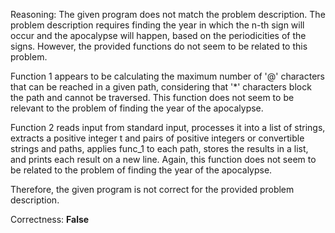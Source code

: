 Reasoning: 
The given program does not match the problem description. The problem description requires finding the year in which the n-th sign will occur and the apocalypse will happen, based on the periodicities of the signs. However, the provided functions do not seem to be related to this problem.

Function 1 appears to be calculating the maximum number of '@' characters that can be reached in a given path, considering that '*' characters block the path and cannot be traversed. This function does not seem to be relevant to the problem of finding the year of the apocalypse.

Function 2 reads input from standard input, processes it into a list of strings, extracts a positive integer t and pairs of positive integers or convertible strings and paths, applies func_1 to each path, stores the results in a list, and prints each result on a new line. Again, this function does not seem to be related to the problem of finding the year of the apocalypse.

Therefore, the given program is not correct for the provided problem description.

Correctness: **False**
